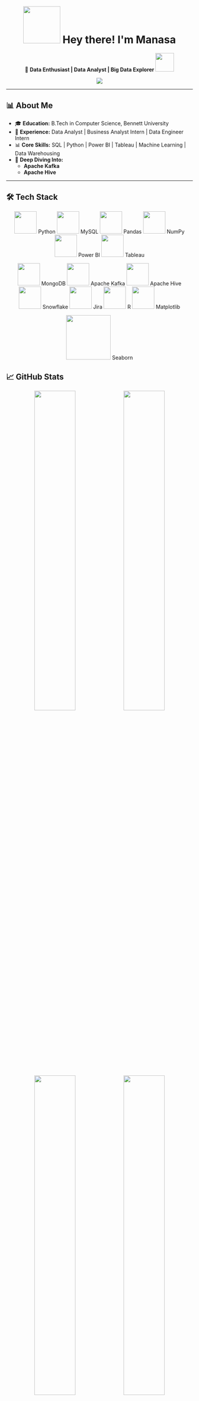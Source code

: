 <h1 align="center">
  <img src="https://media.giphy.com/media/hvRJCLFzcasrR4ia7z/giphy.gif" width="100"/>
  Hey there! I'm Manasa 
</h1>


<p align="center">
  🚀 <strong>Data Enthusiast | Data Analyst | Big Data Explorer</strong>  
  <img src="https://media.giphy.com/media/12oufCB0MyZ1Go/giphy.gif" width="50">
</p>

<p align="center">
  <img src="https://readme-typing-svg.demolab.com?font=Fira+Code&size=22&pause=1000&color=F76D57&width=600&lines=Transforming+raw+data+into+business+solutions!;SQL+%7C+Python+%7C+Power+BI+%7C+Big+Data+Tools">
</p>

---
## 📊 About Me  

- 🎓 **Education:** B.Tech in Computer Science, Bennett University  
- 🏬 **Experience:** Data Analyst | Business Analyst Intern | Data Engineer Intern  
- 📊 **Core Skills:** SQL | Python | Power BI | Tableau | Machine Learning | Data Warehousing  
- 📌 **Deep Diving Into:**  
  - **Apache Kafka**  
  - **Apache Hive**  

---

## 🛠️ Tech Stack  

<p align="center">
  <img src="https://upload.wikimedia.org/wikipedia/commons/c/c3/Python-logo-notext.svg" width="60"/> Python
  <img src="https://upload.wikimedia.org/wikipedia/en/d/dd/MySQL_logo.svg" width="60"/> MySQL
  <img src="https://upload.wikimedia.org/wikipedia/commons/e/ed/Pandas_logo.svg" width="60"/> Pandas
  <img src="https://upload.wikimedia.org/wikipedia/commons/3/31/NumPy_logo_2020.svg" width="60"/> NumPy
  <img src="https://upload.wikimedia.org/wikipedia/commons/c/cf/New_Power_BI_Logo.svg" width="60"/> Power BI
  <img src="https://upload.wikimedia.org/wikipedia/commons/6/66/Tableau_Logo.png" width="60"/> Tableau
</p>

<p align="center">
  <img src="https://upload.wikimedia.org/wikipedia/commons/9/93/MongoDB_Logo.svg" width="60"/> MongoDB
  <img src="https://upload.wikimedia.org/wikipedia/commons/6/64/Apache_kafka.svg" width="60"/> Apache Kafka
  <img src="https://upload.wikimedia.org/wikipedia/commons/6/64/Apache_Hive_logo.svg" width="60"/> Apache Hive
  <img src="https://upload.wikimedia.org/wikipedia/en/1/1b/Snowflake_Inc.svg" width="60"/> Snowflake
  <img src="https://upload.wikimedia.org/wikipedia/en/8/8e/Jira_Logo.svg" width="60"/> Jira
  <img src="https://upload.wikimedia.org/wikipedia/commons/1/1b/R_logo.svg" width="60"/> R
  <img src="https://upload.wikimedia.org/wikipedia/commons/8/84/Matplotlib_icon.svg" width="60"/> Matplotlib
</p>

<p align="center">
  <img src="https://seaborn.pydata.org/_static/logo-wide-lightbg.svg" width="120"/> Seaborn
</p>







## 📈 GitHub Stats  

<p align="center">
  <img src="https://github-readme-stats.vercel.app/api?username=manasaoruganti&theme=radical&show_icons=true&count_private=true" width="47%"/>
  <img src="https://github-readme-streak-stats.herokuapp.com/?user=manasaoruganti&theme=radical" width="47%"/>
</p>

<p align="center">
  <img src="https://github-readme-stats.vercel.app/api/top-langs/?username=manasaoruganti&theme=radical&layout=compact" width="47%"/>
  <img src="https://github-profile-trophy.vercel.app/?username=manasaoruganti&theme=radical&column=4&no-frame=true" width="47%">
</p>

---

## 🌟 Did You Know?  

<p align="center">
  <img src="https://media.giphy.com/media/3o7qE1YN7aBOFPRw8E/giphy.gif" width="200">
  <br>
  🔍 I can optimize a SQL query faster than you can say "normalization"!<br>
  🧠 Built a real-time traffic analysis system using Kafka streams<br>
  🐝 Created Hive data warehouses for retail analytics projects
</p>

---

## 📩 Let's Connect  

<p align="center">
  <a href="https://www.linkedin.com/in/manasa-oruganti-37a311216/">
    <img src="https://img.shields.io/badge/LinkedIn-0A66C2?style=for-the-badge&logo=linkedin&logoColor=white">
  </a>
  <a href="https://github.com/Manasaoruganti">
    <img src="https://img.shields.io/badge/GitHub-181717?style=for-the-badge&logo=github&logoColor=white">
  </a>
  <a href="mailto:srimanasa1707@gmail.com">
    <img src="https://img.shields.io/badge/Email-EA4335?style=for-the-badge&logo=gmail&logoColor=white">
  </a>
</p>

---

<p align="center">
  <img src="https://media.giphy.com/media/VbnUQpnihPSIgIXuZv/giphy.gif" width="200">
  <br>
  <em>"Data is the new power-up, and I'm here to level up insights!"</em> 🍄🎮
</p>
